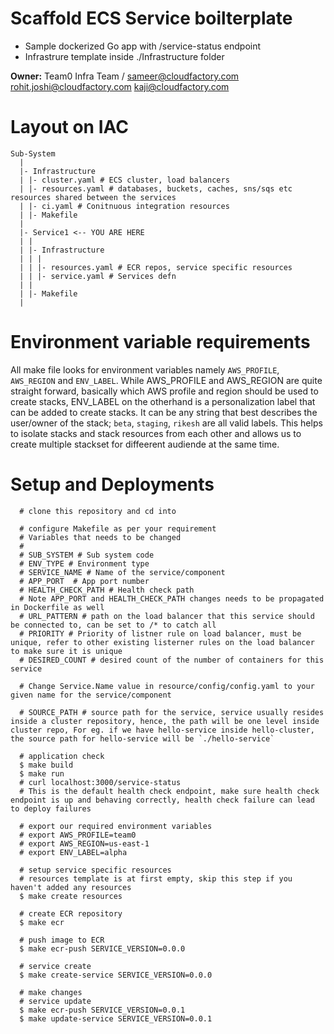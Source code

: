 # Scaffold ECS Service boilterplate

- Sample dockerized Go app with /service-status endpoint
- Infrastrure template inside ./Infrastructure folder

**Owner:** Team0 Infra Team / sameer@cloudfactory.com
rohit.joshi@cloudfactory.com kaji@cloudfactory.com


# Layout on IAC

```
Sub-System
  |
  |- Infrastructure
  | |- cluster.yaml # ECS cluster, load balancers
  | |- resources.yaml # databases, buckets, caches, sns/sqs etc resources shared between the services
  | |- ci.yaml # Conitnuous integration resources
  | |- Makefile
  |
  |- Service1 <-- YOU ARE HERE
  | |
  | |- Infrastructure
  | | |
  | | |- resources.yaml # ECR repos, service specific resources
  | | |- service.yaml # Services defn
  | |
  | |- Makefile
  |
  ```

# Environment variable requirements

All make file looks for environment variables namely `AWS_PROFILE`, `AWS_REGION` and `ENV_LABEL`.
While AWS_PROFILE and AWS_REGION are quite straight forward, basically which AWS profile and region should be used to create stacks,
ENV_LABEL on the otherhand is a personalization label that can be added to create stacks. It can be any string that best describes the user/owner of the stack; `beta`, `staging`, `rikesh` are all valid labels. This helps to isolate stacks and stack resources from each other and allows us to create multiple stackset for diffeerent audiende at the same time.

# Setup and Deployments

```shell
  # clone this repository and cd into

  # configure Makefile as per your requirement
  # Variables that needs to be changed
  #
  # SUB_SYSTEM # Sub system code
  # ENV_TYPE # Environment type
  # SERVICE_NAME # Name of the service/component
  # APP_PORT  # App port number
  # HEALTH_CHECK_PATH # Health check path
  # Note APP_PORT and HEALTH_CHECK_PATH changes needs to be propagated in Dockerfile as well
  # URL_PATTERN # path on the load balancer that this service should be connected to, can be set to /* to catch all
  # PRIORITY # Priority of listner rule on load balancer, must be unique, refer to other existing listerner rules on the load balancer to make sure it is unique
  # DESIRED_COUNT # desired count of the number of containers for this service

  # Change Service.Name value in resource/config/config.yaml to your given name for the service/component

  # SOURCE_PATH # source path for the service, service usually resides inside a cluster repository, hence, the path will be one level inside cluster repo, For eg. if we have hello-service inside hello-cluster, the source path for hello-service will be `./hello-service`

  # application check
  $ make build
  $ make run
  # curl localhost:3000/service-status
  # This is the default health check endpoint, make sure health check endpoint is up and behaving correctly, health check failure can lead to deploy failures

  # export our required environment variables
  # export AWS_PROFILE=team0
  # export AWS_REGION=us-east-1
  # export ENV_LABEL=alpha

  # setup service specific resources
  # resources template is at first empty, skip this step if you haven't added any resources
  $ make create resources

  # create ECR repository
  $ make ecr

  # push image to ECR
  $ make ecr-push SERVICE_VERSION=0.0.0

  # service create
  $ make create-service SERVICE_VERSION=0.0.0

  # make changes
  # service update
  $ make ecr-push SERVICE_VERSION=0.0.1
  $ make update-service SERVICE_VERSION=0.0.1
```


